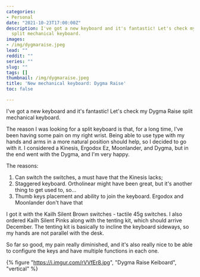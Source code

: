 ```yaml
---
categories:
- Personal
date: "2021-10-23T17:00:00Z"
description: I've got a new keyboard and it's fantastic! Let's check my Dygma Raise
  split mechanical keyboard.
images:
- /img/dygmaraise.jpeg
lead: ""
reddit: ""
series: ""
slug: ""
tags: []
thumbnail: /img/dygmaraise.jpeg
title: 'New mechanical keyboard: Dygma Raise'
toc: false

---
```

I've got a new keyboard and it's fantastic! Let's check my Dygma Raise split mechanical keyboard.

<!--more-->

The reason I was looking for a split keyboard is that, for a long time, I've been having some pain on my right wrist. Being able to use type with my hands and arms in a more natural position should help, so I decided to go with it. I considered a Kinesis, Ergodox Ez, Moonlander, and Dygma, but in the end went with the Dygma, and I'm very happy.

The reasons:

1. Can switch the switches, a must have that the Kinesis lacks;
2. Staggered keyboard. Ortholinear might have been great, but it's another thing to get used to, so...
3. Thumb keys placement and ability to join the keyboard. Ergodox and Moonlander don't have that

I got it with the Kailh Silent Brown switches - tactile 45g switches. I also ordered Kailh Silent Pinks along with the tenting kit, which should arrive December. The tenting kit is basically to incline the keyboard sideways, so my hands are not parallel with the desk.

So far so good, my pain really diminished, and it's also really nice to be able to configure the keys and have multiple functions in each one.

{% figure "https://i.imgur.com/rVVfEr8.jpg", "Dygma Raise Keiboard", "vertical" %}
